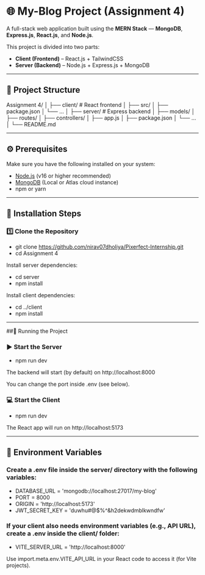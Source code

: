 # 🌐 My-Blog Project (Assignment 4)

A full-stack web application built using the **MERN Stack** — **MongoDB**, **Express.js**, **React.js**, and **Node.js**.

This project is divided into two parts:
- **Client (Frontend)** – React.js + TailwindCSS
- **Server (Backend)** – Node.js + Express.js + MongoDB

---
## 📁 Project Structure

Assignment 4/
│
├── client/ # React frontend
│ ├── src/
│ ├── package.json
│ └── ...
│
├── server/ # Express backend
│ ├── models/
│ ├── routes/
│ ├── controllers/
│ ├── app.js
│ ├── package.json
│ └── ...
│
└── README.md


---

## ⚙️ Prerequisites

Make sure you have the following installed on your system:

- [Node.js](https://nodejs.org/en/) (v16 or higher recommended)
- [MongoDB](https://www.mongodb.com/try/download/community) (Local or Atlas cloud instance)
- npm or yarn




---

## 🧩 Installation Steps

### 1️⃣ Clone the Repository

 - git clone https://github.com/nirav07dholiya/Pixerfect-Internship.git
 - cd Assignment 4

Install server dependencies:

 - cd server
 - npm install

Install client dependencies:

 - cd ../client
 - npm install



---

##🚀 Running the Project

### ▶️ Start the Server

 - npm run dev

The backend will start (by default) on http://localhost:8000

You can change the port inside .env (see below).

### 💻 Start the Client

 - npm run dev

The React app will run on http://localhost:5173



---

## 🔐 Environment Variables

### Create a .env file inside the server/ directory with the following variables:

 - DATABASE_URL = 'mongodb://localhost:27017/my-blog' 
 - PORT = 8000 
 - ORIGIN = 'http://localhost:5173'  
 - JWT_SECRET_KEY = 'duwhu#@$%^&h2dekwdmblkwndfw'  


### If your client also needs environment variables (e.g., API URL), create a .env inside the client/ folder:

 - VITE_SERVER_URL = 'http://localhost:8000'

Use import.meta.env.VITE_API_URL in your React code to access it (for Vite projects).
